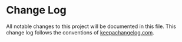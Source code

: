 # Change Log
All notable changes to this project will be documented in this
file. This change log follows the conventions
of [keepachangelog.com](http://keepachangelog.com/).
